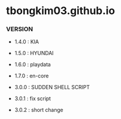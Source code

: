 # tbongkim03.github.io

### VERSION
- 1.4.0 : KIA
- 1.5.0 : HYUNDAI
- 1.6.0 : playdata
- 1.7.0 : en-core

- 3.0.0 : SUDDEN SHELL SCRIPT
- 3.0.1 : fix script
- 3.0.2 : short change
